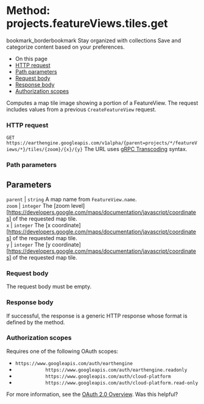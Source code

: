  
#  Method: projects.featureViews.tiles.get
bookmark_borderbookmark Stay organized with collections  Save and categorize content based on your preferences.
  * On this page
  * [HTTP request](https://developers.google.com/earth-engine/reference/rest/v1alpha/projects.featureViews.tiles/get#http-request)
  * [Path parameters](https://developers.google.com/earth-engine/reference/rest/v1alpha/projects.featureViews.tiles/get#path-parameters)
  * [Request body](https://developers.google.com/earth-engine/reference/rest/v1alpha/projects.featureViews.tiles/get#request-body)
  * [Response body](https://developers.google.com/earth-engine/reference/rest/v1alpha/projects.featureViews.tiles/get#response-body)
  * [Authorization scopes](https://developers.google.com/earth-engine/reference/rest/v1alpha/projects.featureViews.tiles/get#authorization-scopes)


Computes a map tile image showing a portion of a FeatureView. The request includes values from a previous `CreateFeatureView` request.
### HTTP request
`GET https://earthengine.googleapis.com/v1alpha/{parent=projects/*/featureViews/*}/tiles/{zoom}/{x}/{y}`
The URL uses [gRPC Transcoding](https://google.aip.dev/127) syntax.
### Path parameters
Parameters  
---  
`parent` |  `string` A map name from `FeatureView.name`.  
`zoom` |  `integer` The [zoom level][https://developers.google.com/maps/documentation/javascript/coordinates] of the requested map tile.  
`x` |  `integer` The [x coordinate][https://developers.google.com/maps/documentation/javascript/coordinates] of the requested map tile.  
`y` |  `integer` The [y coordinate][https://developers.google.com/maps/documentation/javascript/coordinates] of the requested map tile.  
### Request body
The request body must be empty.
### Response body
If successful, the response is a generic HTTP response whose format is defined by the method.
### Authorization scopes
Requires one of the following OAuth scopes:
  * `https://www.googleapis.com/auth/earthengine`
  * `           https://www.googleapis.com/auth/earthengine.readonly`
  * `           https://www.googleapis.com/auth/cloud-platform`
  * `           https://www.googleapis.com/auth/cloud-platform.read-only`


For more information, see the [OAuth 2.0 Overview](https://developers.google.com/identity/protocols/OAuth2).
Was this helpful?
